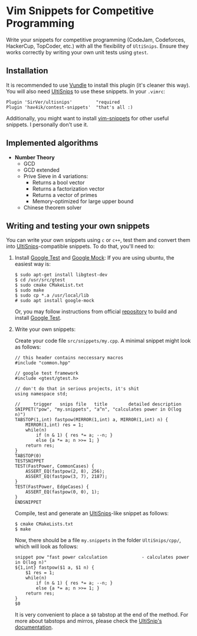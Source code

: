 # Vim Snippets for Competitive Programming
Write your snippets for competitive programming (CodeJam, Codeforces, HackerCup, TopCoder, etc.) with all the flexibility of `UltiSnips`. Ensure they works correctly by writing your own unit tests using `gtest`.


## Installation

It is recommended to use [Vundle][vundle] to install this plugin (it's cleaner this way). You will also need [UltiSnips][ultisnips] to use these snippets. In your `.vimrc`:

    Plugin 'SirVer/ultisnips'         "required
    Plugin 'hav4ik/contest-snippets'  "that's all :)

Additionally, you might want to install [vim-snippets][vimsnips] for other useful snippets. I personally don't use it.


## Implemented algorithms

* **Number Theory**
  - GCD
  - GCD extended
  - Prive Sieve in 4 variations:
    - Returns a bool vector
    - Returns a factorization vector
    - Returns a vector of primes
    - Memory-optimized for large upper bound
  - Chinese theorem solver


## Writing and testing your own snippets

You can write your own snippets using `c` or `c++`, test them and convert them into [UltiSnips][ultisnips]-compatible snippets. To do that, you'll need to:

1.  Install [Google Test][gtest] and [Google Mock][gmock]:
    If you are using ubuntu, the easiest way is:

        $ sudo apt-get install libgtest-dev
        $ cd /usr/src/gtest
        $ sudo cmake CMakeList.txt
        $ sudo make
        $ sudo cp *.a /usr/local/lib
        # sudo apt install google-mock

    Or, you may follow instructions from official [repository][gtest] to build and install [Google Test][gtest].

2.  Write your own snippets:

    Create your code file `src/snippets/my.cpp`. A minimal snippet might look as follows:

    
        // this header contains neccessary macros
        #include "common.hpp"

        // google test framework
        #include <gtest/gtest.h>

        // don't do that in serious projects, it's shit
        using namespace std;

        //     trigger   snips file   title        detailed description
        SNIPPET("pow", "my.snippets", "a^n", "calculates power in O(log n)")
        TABSTOP(1,int) fastpow(MIRROR(1,int) a, MIRROR(1,int) n) {
            MIRROR(1,int) res = 1;
            while(n)
                if (n & 1) { res *= a; --n; }
                else {a *= a; n >>= 1; }
            return res;
        }
        TABSTOP(0)
        TESTSNIPPET
        TEST(FastPower, CommonCases) {
            ASSERT_EQ(fastpow(2, 8), 256);
            ASSERT_EQ(fastpow(3, 7), 2187);
        }
        TEST(FastPower, EdgeCases) {
            ASSERT_EQ(fastpow(0, 0), 1);
        }
        ENDSNIPPET


    Compile, test and generate an [UltiSnips][ultisnips]-like snippet as follows:

        $ cmake CMakeLists.txt
        $ make

    Now, there should be a file `my.snippets` in the folder `UltiSnips/cpp/`, which will look as follows:

        snippet pow "fast power calculation             - calculates power in O(log n)"
        ${1,int} fastpow($1 a, $1 n) {
            $1 res = 1;
            while(n)
                if (n & 1) { res *= a; --n; }
                else {a *= a; n >>= 1; }
            return res;
        }
        $0

    It is very convenient to place a `$0` tabstop at the end of the method. For more about tabstops and mirros, please check the [UltiSnip's documentation][ultisnips-doc].


[vundle]: https://github.com/VundleVim/Vundle.vim
[ultisnips]: https://github.com/SirVer/ultisnips
[vimsnips]: https://github.com/honza/vim-snippets
[gtest]: https://github.com/google/googletest
[gmock]: https://github.com/google/googletest/tree/master/googlemock
[ultisnips-doc]: https://github.com/SirVer/ultisnips/blob/master/doc/UltiSnips.txt
